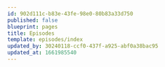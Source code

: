 ```yaml
---
id: 902d111c-b83e-43fe-98e0-80b83a33d750
published: false
blueprint: pages
title: Episodes
template: episodes/index
updated_by: 30240118-ccf0-437f-a925-abf0a38bac95
updated_at: 1661985540
---
```

